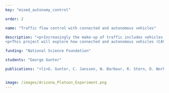 ```yaml
---
key: "mixed_autonomy_control"

order: 2

name: "Traffic flow control with connected and autonomous vehicles"

description: "<p>Increasingly the make-up of traffic includes vehicles with partially autonomous features, such as Adaptive Cruise Control (ACC). While it has been shown that careful control of autonomous vehicles in mixed traffic can smooth traffic instabilities caused by human drivers, it has also been shown that currently available ACCs can fall victim to the same instabilities.</p>
<p>This project will explore how connected and autonomous vehicles (CAVs) can be used to effectively smooth traffic instabilities. Currently, several Reinforcement Learning control methods have been developed that optimize for global smoothing. Experiments will be run in the future which involve real CAVs executing control algorithms in a freeway environment.</p>"

funding: "National Science Foundation"

students: "George Gunter"

publications: "<li>G. Gunter, C. Janssen, W. Barbour, R. Stern, D. Work. “Model based string stability of adaptive cruise control systems using field data.” <em>Submitted to IEEE Transactions on Intelligent Vehicles</em>, 2019 (under review). <strong>Download:</strong><a href='https://arxiv.org/pdf/1902.04983.pdf'>manuscript</a>.</li>"


image: /images/Arizona_Platoon_Experiment.png
---
```

